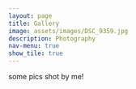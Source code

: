 ```yaml
---
layout: page
title: Gallery
image: assets/images/DSC_9359.jpg
description: Photography
nav-menu: true
show_tile: true
---
```


some pics shot by me!
